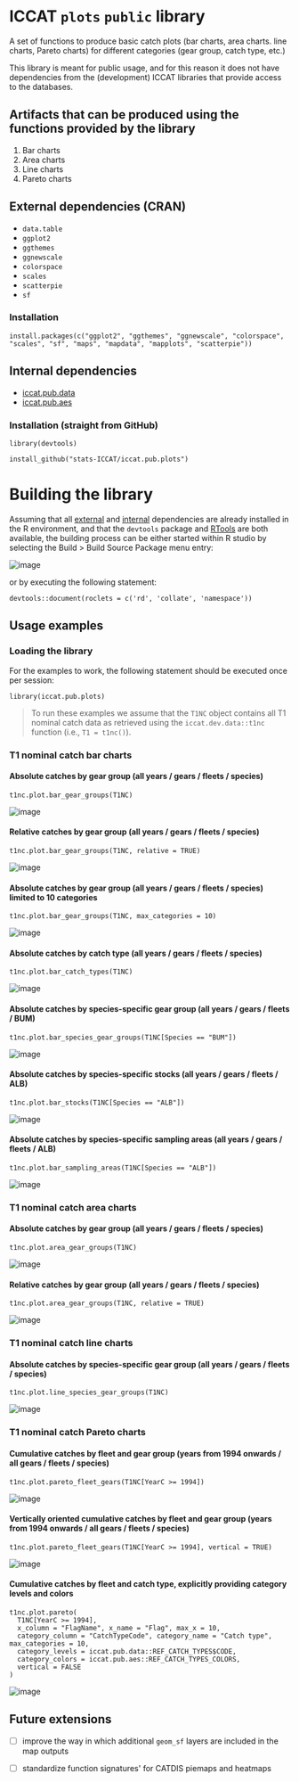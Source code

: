 # ICCAT `plots` `public` library

A set of functions to produce basic catch plots (bar charts, area charts. line charts, Pareto charts) for different categories (gear group, catch type, etc.)

This library is meant for public usage, and for this reason it does not have dependencies from the (development) ICCAT libraries that provide access to the databases.

## Artifacts that can be produced using the functions provided by the library

1) Bar charts
2) Area charts
3) Line charts
4) Pareto charts

## External dependencies (CRAN) <a name="external_deps"></a>
+ `data.table`
+ `ggplot2`
+ `ggthemes`
+ `ggnewscale`
+ `colorspace`
+ `scales`
+ `scatterpie`
+ `sf`

### Installation
```
install.packages(c("ggplot2", "ggthemes", "ggnewscale", "colorspace", "scales", "sf", "maps", "mapdata", "mapplots", "scatterpie"))
```

## Internal dependencies <a name="internal_deps"></a>
+ [iccat.pub.data](https://github.com/stats-ICCAT/iccat.pub.data)
+ [iccat.pub.aes](https://github.com/stats-ICCAT/iccat.pub.aes)

### Installation (straight from GitHub)
```
library(devtools)

install_github("stats-ICCAT/iccat.pub.plots")
```
# Building the library

Assuming that all [external](#external_deps) and [internal](#internal_deps) dependencies are already installed in the R environment, and that the `devtools` package and [RTools](https://cran.r-project.org/bin/windows/Rtools/) are both available, the building process can be either started within R studio by selecting the Build > Build Source Package menu entry:

![image](https://github.com/user-attachments/assets/f209d8d4-568c-4200-bcf2-fb1fa0e1d2ef)

or by executing the following statement:

`devtools::document(roclets = c('rd', 'collate', 'namespace'))`

## Usage examples

### Loading the library

For the examples to work, the following statement should be executed once per session:

```
library(iccat.pub.plots)
```

> To run these examples we assume that the `T1NC` object contains all T1 nominal catch data as retrieved using the `iccat.dev.data::t1nc` function (i.e., `T1 = t1nc()`).
 
### T1 nominal catch bar charts 

#### Absolute catches by gear group (all years / gears / fleets / species) 
```
t1nc.plot.bar_gear_groups(T1NC)
```
![image](https://github.com/user-attachments/assets/3667bc46-030b-43df-8f1c-5edadaad2799)

#### Relative catches by gear group (all years / gears / fleets / species)
```
t1nc.plot.bar_gear_groups(T1NC, relative = TRUE)
```
![image](https://github.com/user-attachments/assets/9c22b87e-bc06-42a7-8ea2-977cf7eda5c4)

#### Absolute catches by gear group (all years / gears / fleets / species) limited to 10 categories
```
t1nc.plot.bar_gear_groups(T1NC, max_categories = 10)
```
![image](https://github.com/user-attachments/assets/eab45aaf-41ba-4b51-97b0-b1826d2ef253)

#### Absolute catches by catch type (all years / gears / fleets / species) 
```
t1nc.plot.bar_catch_types(T1NC)
```
![image](https://github.com/user-attachments/assets/2043dfc3-5483-4705-9eae-339e9ca5dd66)

#### Absolute catches by species-specific gear group (all years / gears / fleets / BUM) 

```
t1nc.plot.bar_species_gear_groups(T1NC[Species == "BUM"])
```
![image](https://github.com/user-attachments/assets/f1e6f01c-f9ac-489e-8555-c82436cdd877)

#### Absolute catches by species-specific stocks (all years / gears / fleets / ALB) 
```
t1nc.plot.bar_stocks(T1NC[Species == "ALB"])
```
![image](https://github.com/user-attachments/assets/de38022b-7aa3-4973-8179-348d34c55fcd)

#### Absolute catches by species-specific sampling areas (all years / gears / fleets / ALB) 
```
t1nc.plot.bar_sampling_areas(T1NC[Species == "ALB"])
```
![image](https://github.com/user-attachments/assets/b4002869-807f-4837-b7c2-d9d30500f2f9)

### T1 nominal catch area charts 

#### Absolute catches by gear group (all years / gears / fleets / species) 
```
t1nc.plot.area_gear_groups(T1NC)
```
![image](https://github.com/user-attachments/assets/cf918b40-974c-45b4-a3b5-120bc4e512f3)

#### Relative catches by gear group (all years / gears / fleets / species)  
```
t1nc.plot.area_gear_groups(T1NC, relative = TRUE)
```
![image](https://github.com/user-attachments/assets/a40ef446-0efb-455f-bde8-41e10e7b88f7)

### T1 nominal catch line charts 

#### Absolute catches by species-specific gear group (all years / gears / fleets / species) 
```
t1nc.plot.line_species_gear_groups(T1NC)
```
![image](https://github.com/user-attachments/assets/9d37c35f-a9cc-48ba-b582-83352d05f624)

### T1 nominal catch Pareto charts 

#### Cumulative catches by fleet and gear group (years from 1994 onwards / all gears / fleets / species)
```
t1nc.plot.pareto_fleet_gears(T1NC[YearC >= 1994])
```
![image](https://github.com/user-attachments/assets/58770e43-a6bd-4a60-91b3-b72127ffebeb)

#### Vertically oriented cumulative catches by fleet and gear group (years from 1994 onwards / all gears / fleets / species)
```
t1nc.plot.pareto_fleet_gears(T1NC[YearC >= 1994], vertical = TRUE)
```
![image](https://github.com/user-attachments/assets/07e92ab5-3366-462a-9af8-617f9bd50474)

#### Cumulative catches by fleet and catch type, explicitly providing category levels and colors
```
t1nc.plot.pareto(
  T1NC[YearC >= 1994],
  x_column = "FlagName", x_name = "Flag", max_x = 10,
  category_column = "CatchTypeCode", category_name = "Catch type", max_categories = 10,
  category_levels = iccat.pub.data::REF_CATCH_TYPES$CODE,
  category_colors = iccat.pub.aes::REF_CATCH_TYPES_COLORS,
  vertical = FALSE
)
```
![image](https://github.com/user-attachments/assets/c976adf8-e2fa-442e-8813-26ae139807f7)

## Future extensions
+ [ ] improve the way in which additional `geom_sf` layers are included in the map outputs
+ [ ] standardize function signatures' for CATDIS piemaps and heatmaps  

